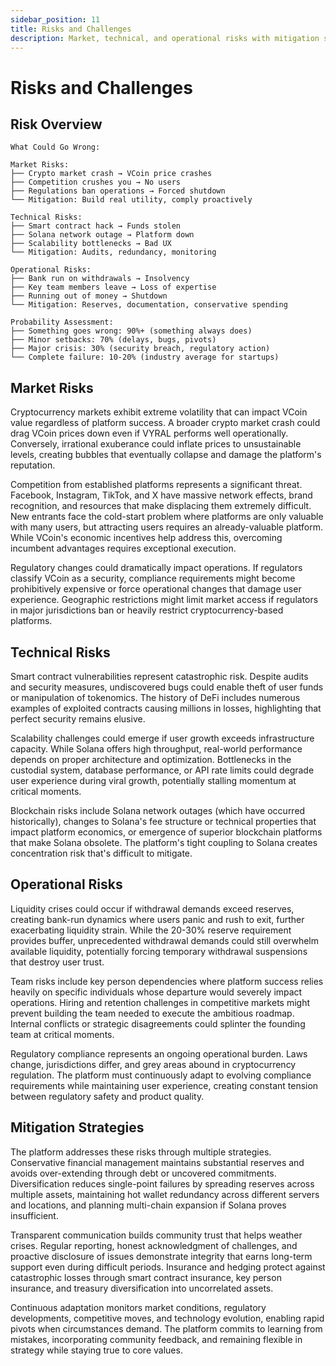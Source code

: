 ```yaml
---
sidebar_position: 11
title: Risks and Challenges
description: Market, technical, and operational risks with mitigation strategies
---
```


# Risks and Challenges

## Risk Overview

```text
What Could Go Wrong:

Market Risks:
├── Crypto market crash → VCoin price crashes
├── Competition crushes you → No users
├── Regulations ban operations → Forced shutdown
└── Mitigation: Build real utility, comply proactively

Technical Risks:
├── Smart contract hack → Funds stolen
├── Solana network outage → Platform down
├── Scalability bottlenecks → Bad UX
└── Mitigation: Audits, redundancy, monitoring

Operational Risks:
├── Bank run on withdrawals → Insolvency
├── Key team members leave → Loss of expertise
├── Running out of money → Shutdown
└── Mitigation: Reserves, documentation, conservative spending

Probability Assessment:
├── Something goes wrong: 90%+ (something always does)
├── Minor setbacks: 70% (delays, bugs, pivots)
├── Major crisis: 30% (security breach, regulatory action)
└── Complete failure: 10-20% (industry average for startups)
```

## Market Risks

Cryptocurrency markets exhibit extreme volatility that can impact VCoin value regardless of platform success. A broader crypto market crash could drag VCoin prices down even if VYRAL performs well operationally. Conversely, irrational exuberance could inflate prices to unsustainable levels, creating bubbles that eventually collapse and damage the platform's reputation.

Competition from established platforms represents a significant threat. Facebook, Instagram, TikTok, and X have massive network effects, brand recognition, and resources that make displacing them extremely difficult. New entrants face the cold-start problem where platforms are only valuable with many users, but attracting users requires an already-valuable platform. While VCoin's economic incentives help address this, overcoming incumbent advantages requires exceptional execution.

Regulatory changes could dramatically impact operations. If regulators classify VCoin as a security, compliance requirements might become prohibitively expensive or force operational changes that damage user experience. Geographic restrictions might limit market access if regulators in major jurisdictions ban or heavily restrict cryptocurrency-based platforms.

## Technical Risks

Smart contract vulnerabilities represent catastrophic risk. Despite audits and security measures, undiscovered bugs could enable theft of user funds or manipulation of tokenomics. The history of DeFi includes numerous examples of exploited contracts causing millions in losses, highlighting that perfect security remains elusive.

Scalability challenges could emerge if user growth exceeds infrastructure capacity. While Solana offers high throughput, real-world performance depends on proper architecture and optimization. Bottlenecks in the custodial system, database performance, or API rate limits could degrade user experience during viral growth, potentially stalling momentum at critical moments.

Blockchain risks include Solana network outages (which have occurred historically), changes to Solana's fee structure or technical properties that impact platform economics, or emergence of superior blockchain platforms that make Solana obsolete. The platform's tight coupling to Solana creates concentration risk that's difficult to mitigate.

## Operational Risks

Liquidity crises could occur if withdrawal demands exceed reserves, creating bank-run dynamics where users panic and rush to exit, further exacerbating liquidity strain. While the 20-30% reserve requirement provides buffer, unprecedented withdrawal demands could still overwhelm available liquidity, potentially forcing temporary withdrawal suspensions that destroy user trust.

Team risks include key person dependencies where platform success relies heavily on specific individuals whose departure would severely impact operations. Hiring and retention challenges in competitive markets might prevent building the team needed to execute the ambitious roadmap. Internal conflicts or strategic disagreements could splinter the founding team at critical moments.

Regulatory compliance represents an ongoing operational burden. Laws change, jurisdictions differ, and grey areas abound in cryptocurrency regulation. The platform must continuously adapt to evolving compliance requirements while maintaining user experience, creating constant tension between regulatory safety and product quality.

## Mitigation Strategies

The platform addresses these risks through multiple strategies. Conservative financial management maintains substantial reserves and avoids over-extending through debt or uncovered commitments. Diversification reduces single-point failures by spreading reserves across multiple assets, maintaining hot wallet redundancy across different servers and locations, and planning multi-chain expansion if Solana proves insufficient.

Transparent communication builds community trust that helps weather crises. Regular reporting, honest acknowledgment of challenges, and proactive disclosure of issues demonstrate integrity that earns long-term support even during difficult periods. Insurance and hedging protect against catastrophic losses through smart contract insurance, key person insurance, and treasury diversification into uncorrelated assets.

Continuous adaptation monitors market conditions, regulatory developments, competitive moves, and technology evolution, enabling rapid pivots when circumstances demand. The platform commits to learning from mistakes, incorporating community feedback, and remaining flexible in strategy while staying true to core values.
